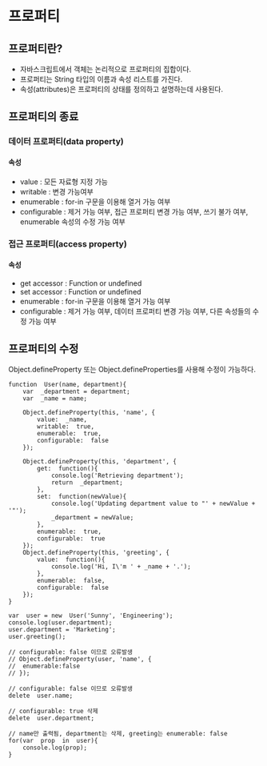 # 프로퍼티

## 프로퍼티란?
- 자바스크립트에서 객체는 논리적으로 프로퍼티의 집합이다. 
- 프로퍼티는 String 타입의 이름과 속성 리스트를 가진다.
- 속성(attributes)은 프로퍼티의 상태를 정의하고 설명하는데 사용된다. 

## 프로퍼티의 종료

### 데이터 프로퍼티(data property)
#### 속성
- value : 모든 자료형 지정 가능
 - writable : 변경 가능여부
 - enumerable : for-in 구문을 이용해 열거 가능 여부
 - configurable : 제거 가능 여부, 접근 프로퍼티 변경 가능 여부, 쓰기 불가 여부, enumerable 속성의 수정 가능 여부
 
### 접근 프로퍼티(access property)
#### 속성
- get accessor : Function or undefined
- set accessor : Function or undefined
 - enumerable : for-in 구문을 이용해 열거 가능 여부
 - configurable : 제거 가능 여부, 데이터 프로퍼티 변경 가능 여부, 다른 속성들의 수정 가능 여부

## 프로퍼티의 수정

Object.defineProperty 또는 Object.defineProperties를 사용해 수정이 가능하다.
````
function  User(name, department){
	var  _department = department;
	var  _name = name;
	
	Object.defineProperty(this, 'name', {
		value:  _name,
		writable:  true,
		enumerable:  true,
		configurable:  false
	});
	
	Object.defineProperty(this, 'department', {
		get:  function(){
			console.log('Retrieving department');
			return  _department;
		},
		set:  function(newValue){
			console.log('Updating department value to "' + newValue + '"');
			_department = newValue;
		},
		enumerable:  true,
		configurable:  true
	});
	Object.defineProperty(this, 'greeting', {
		value:  function(){
			console.log('Hi, I\'m ' + _name + '.');
		},
		enumerable:  false,
		configurable:  false
	});
}

var  user = new  User('Sunny', 'Engineering');
console.log(user.department);
user.department = 'Marketing';
user.greeting();

// configurable: false 이므로 오류발생
// Object.defineProperty(user, 'name', {
// 	enumerable:false
// }); 

// configurable: false 이므로 오류발생
delete  user.name; 

// configurable: true 삭제
delete  user.department; 

// name만 출력됨, department는 삭제, greeting는 enumerable: false
for(var  prop  in  user){
	console.log(prop); 
}
````
